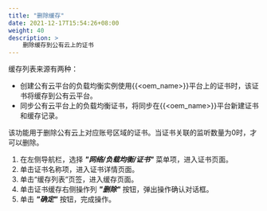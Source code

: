 ```yaml
---
title: "删除缓存"
date: 2021-12-17T15:54:26+08:00
weight: 40
description: >
    删除缓存到公有云上的证书
---
```


缓存列表来源有两种：
- 创建公有云平台的负载均衡实例使用{{<oem_name>}}平台上的证书时，该证书将缓存到公有云平台。
- 同步公有云平台上的负载均衡证书，将同步在{{<oem_name>}}平台新建证书和缓存记录。

该功能用于删除公有云上对应账号区域的证书。当证书关联的监听数量为0时，才可以删除。

1. 在左侧导航栏，选择 **_"网络/负载均衡/证书"_** 菜单项，进入证书页面。
2. 单击证书名称项，进入证书详情页面。
2. 单击“缓存列表”页签，进入缓存页面。
3. 单击证书缓存右侧操作列 **_"删除"_** 按钮，弹出操作确认对话框。
4. 单击 **_"确定"_** 按钮，完成操作。